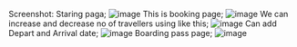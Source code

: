 Screenshot:
Staring paga;
![image](https://user-images.githubusercontent.com/60542662/210211730-2b33da06-3760-4593-9c87-6896e8e02fd9.png)
This is booking page;
![image](https://user-images.githubusercontent.com/60542662/210211898-7109ef30-05e1-40f7-a03f-77dfb988f222.png)
We can increase and decrease no of travellers using like this;
![image](https://user-images.githubusercontent.com/60542662/210211925-73676d4f-e26e-4426-80ae-b3aeb8f7154b.png)
Can add Depart and Arrival date;
![image](https://user-images.githubusercontent.com/60542662/210211963-4404cd45-15d2-436d-bbe6-aa197631c99e.png)
Boarding pass page;
![image](https://user-images.githubusercontent.com/60542662/210212216-30474987-ee3d-45b4-992e-e9c46dab1fa7.png)
